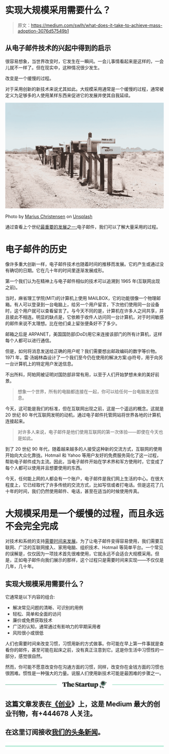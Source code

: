 # 实现大规模采用需要什么？

> 原文：<https://medium.com/swlh/what-does-it-take-to-achieve-mass-adoption-3076d57549b1>

## 从电子邮件技术的兴起中得到的启示

很容易想象，当世界改变时，它发生在一瞬间。一会儿事情看起来是这样的，一会儿就不一样了。但在现实中，这种情况很少发生。

改变是一个缓慢的过程。

对于采用创新的新技术来说尤其如此。大规模采用通常是一个缓慢的过程，通常被定义为足够多的人使用某样东西来促进它的发展并使其自我延续。

![](img/b5485bf9b8b3bf6300a9d2cfc183bd8d.png)

Photo by [Marius Christensen](https://unsplash.com/photos/UXfi8LyqGDk?utm_source=unsplash&utm_medium=referral&utm_content=creditCopyText) on [Unsplash](https://unsplash.com/?utm_source=unsplash&utm_medium=referral&utm_content=creditCopyText)

通过查看上个世纪[最重要的发展之一:](https://www.luno.com/blog/en/post/evolution-of-currency-a-very-brief-history)电子邮件，我们可以了解大量采用的过程。

# **电子邮件的历史**

像许多重大创新一样，电子邮件技术也随着时间的推移而发展。它的产生或通过没有确切的日期。它在几十年的时间里逐渐发展成形。

第一个我们认为在精神上与电子邮件相似的技术可以追溯到 1965 年(互联网出现之前)。

当时，麻省理工学院(MIT)的计算机上使用 MAILBOX，它的功能很像一个物理邮箱。有人可以登录到一台电脑上，给另一个用户留言，下次他们使用同一台设备时，这个用户就可以查看留言了。与今天不同的是，计算机在许多人之间共享，并且彼此不相连。明显的缺点是，它依赖于收件人访问同一台计算机，对于时间敏感的邮件来说不太理想。比在他们桌上留张便条好不了多少。

邮箱之后是 ARPANET，美国国防部(DoD)用它来连接该部门的所有计算机，这样每个人都可以进行通信。

但是，如何将消息发送给正确的用户呢？我们需要想出邮政编码的数字等价物。1971 年，雷·汤姆林森设计了一个我们至今仍在使用的解决方案:@符号，用于向另一台计算机上的特定用户发送信息。

不出所料，阿帕网被证明对国防部非常有用，以至于人们开始梦想未来的美好前景。

> 想象一个世界，所有的电脑都连接在一起，你可以给任何一台电脑发送信息。

今天，这可能是我们的标准，但在互联网出现之前，这是一个遥远的概念。这就是 20 世纪 80 年代互联网发明的动机，通过电子邮件托管网站将世界各地的计算机连接起来。

> 对许多人来说，电子邮件是他们使用互联网的第一次体验——即使在今天也是如此。

到了 20 世纪 90 年代，随着越来越多的人接受这种新的交流方式，互联网的使用开始向大众化靠拢。Hotmail 和 Yahoo 等用户友好的免费服务简化了这一过程，帮助电子邮件成为主流。因此，当电子邮件开始在学术界和军方使用时，它变成了每个人都可以使用并且想要使用的东西。

今天，任何能上网的人都会有一个账户，电子邮件是我们网上生活的中心。在很大程度上，它已经取代了许多传统的交流方式，比如写信或者打电话。但是这花了几十年的时间，我们仍然使用邮件、电话，甚至在适当的时候使用传真。

# **大规模采用是一个缓慢的过程，而且永远不会完全完成**

对技术和系统的支持[需要时间来发展](https://www.luno.com/blog/en/post/evolution-of-currency-from-precious-metals-to-paper)。为了让电子邮件变得容易使用，我们需要互联网、广泛的互联网接入、家用电脑、组织技术、Hotmail 等简单平台。一个常见的误解是，仅仅因为一项技术首先很难使用，它就永远不会适合大规模采用。但是，正如电子邮件向我们展示的那样，这个过程只是需要时间来实现——不仅仅是几年，几十年。

## 实现大规模采用需要什么？

它通常是以下内容的组合:

*   解决常见问题的清晰、可识别的用例
*   轻松、简单和全面的访问
*   廉价或免费获取技术
*   广泛的认知，通常通过有影响力的早期采用者
*   风险很小或很低

人们也需要时间来改变习惯，习惯用新的方式做事。你可能在早上第一件事就是查看你的邮件，甚至可能在起床之前，没有真正注意到它。这是你生活中习惯性的一部分，感觉很自然。

然而，你可能不愿意改变你在沟通方面的习惯，同样，改变你在金钱方面的习惯也很困难。惯性是一种强大的力量。说服人们使用新技术可能是最困难的步骤之一。

[![](img/308a8d84fb9b2fab43d66c117fcc4bb4.png)](https://medium.com/swlh)

## 这篇文章发表在[《创业](https://medium.com/swlh)》上，这是 Medium 最大的创业刊物，有+444678 人关注。

## 在这里订阅接收[我们的头条新闻](https://growthsupply.com/the-startup-newsletter/)。

[![](img/b0164736ea17a63403e660de5dedf91a.png)](https://medium.com/swlh)